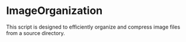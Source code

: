 # ImageOrganization
This script is designed to efficiently organize and compress image files from a source directory. 
